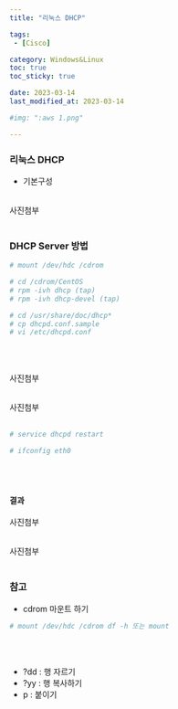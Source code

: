 ```yaml
---
title: "리눅스 DHCP"

tags:
 - [Cisco]

category: Windows&Linux
toc: true
toc_sticky: true

date: 2023-03-14
last_modified_at: 2023-03-14

#img: ":aws 1.png"

---
```


<!-- outline-start -->


### 리눅스 DHCP<br/>

- 기본구성<br/><br/>

사진첨부
<br/><br/>

### DHCP Server 방법<br/>

```yaml
# mount /dev/hdc /cdrom

# cd /cdrom/CentOS
# rpm -ivh dhcp (tap)
# rpm -ivh dhcp-devel (tap)

# cd /usr/share/doc/dhcp*
# cp dhcpd.conf.sample
# vi /etc/dhcpd.conf
```

<br/><br/>

사진첨부
<br/><br/>

사진첨부
<br/><br/>


```yaml
# service dhcpd restart

# ifconfig eth0
```

<br/><br/>

#### 결과<br/>

사진첨부
<br/><br/>

사진첨부
<br/><br/>


### 참고<br/>

- cdrom 마운트 하기<br/>

```yaml
# mount /dev/hdc /cdrom df -h 또는 mount
```

<br/><br/>

- ?dd : 행 자르기<br/>
- ?yy : 행 복사하기<br/>
- p : 붙이기<br/><br/>

